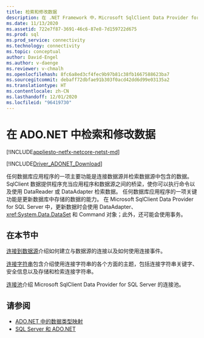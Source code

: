 ```yaml
---
title: 检索和修改数据
description: 在 .NET Framework 中，Microsoft SqlClient Data Provider for SQL Server 充当应用程序和数据源之间的桥梁，用于读取和更新数据。
ms.date: 11/13/2020
ms.assetid: 722e7f87-3691-46c6-87e8-7d159722d675
ms.prod: sql
ms.prod_service: connectivity
ms.technology: connectivity
ms.topic: conceptual
author: David-Engel
ms.author: v-daenge
ms.reviewer: v-chmalh
ms.openlocfilehash: 8fc6a8ed3cf4fec9b97b81c38fb1667588623ba7
ms.sourcegitcommit: debaff72dbfae91b303f0acd42dd6d99e03135a2
ms.translationtype: HT
ms.contentlocale: zh-CN
ms.lasthandoff: 12/01/2020
ms.locfileid: "96419730"
---
```

# <a name="retrieving-and-modifying-data-in-adonet"></a>在 ADO.NET 中检索和修改数据

[!INCLUDE[appliesto-netfx-netcore-netst-md](../../includes/appliesto-netfx-netcore-netst-md.md)]

[!INCLUDE[Driver_ADONET_Download](../../includes/driver_adonet_download.md)]

任何数据库应用程序的一项主要功能是连接数据源并检索数据源中包含的数据。 SqlClient 数据提供程序充当应用程序和数据源之间的桥梁，使你可以执行命令以及使用 DataReader 或 DataAdapter 检索数据。 任何数据库应用程序的一项关键功能是更新数据库中存储的数据的能力。 在 Microsoft SqlClient Data Provider for SQL Server 中，更新数据时会使用 DataAdapter、<xref:System.Data.DataSet> 和 Command 对象；此外，还可能会使用事务。

## <a name="in-this-section"></a>在本节中

[连接到数据源](connecting-to-data-source.md)介绍如何建立与数据源的连接以及如何使用连接事件。

[连接字符串](connection-strings.md)包含介绍使用连接字符串的各个方面的主题，包括连接字符串关键字、安全信息以及存储和检索连接字符串。

[连接池](connection-pooling.md)介绍 Microsoft SqlClient Data Provider for SQL Server 的连接池。

## <a name="see-also"></a>请参阅

- [ADO.NET 中的数据类型映射](data-type-mappings-ado-net.md)
- [SQL Server 和 ADO.NET](./sql/index.md)
